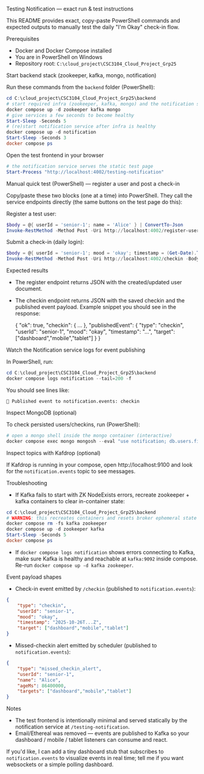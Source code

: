 Testing Notification — exact run & test instructions

This README provides exact, copy-paste PowerShell commands and expected outputs to manually test the daily "I'm Okay" check-in flow.

Prerequisites
- Docker and Docker Compose installed
- You are in PowerShell on Windows
- Repository root: `C:\cloud_project\CSC3104_Cloud_Project_Grp25`

Start backend stack (zookeeper, kafka, mongo, notification)

Run these commands from the `backend` folder (PowerShell):

```powershell
cd C:\cloud_project\CSC3104_Cloud_Project_Grp25\backend
# start required infra (zookeeper, kafka, mongo) and the notification service
docker compose up -d zookeeper kafka mongo
# give services a few seconds to become healthy
Start-Sleep -Seconds 5
# (re)start notification service after infra is healthy
docker compose up -d notification
Start-Sleep -Seconds 3
docker compose ps
```

Open the test frontend in your browser

```powershell
# the notification service serves the static test page
Start-Process "http://localhost:4002/testing-notification"
```

Manual quick test (PowerShell) — register a user and post a check-in

Copy/paste these two blocks (one at a time) into PowerShell. They call the service endpoints directly (the same buttons on the test page do this):

Register a test user:

```powershell
$body = @{ userId = 'senior-1'; name = 'Alice' } | ConvertTo-Json
Invoke-RestMethod -Method Post -Uri http://localhost:4002/register-user -Body $body -ContentType 'application/json' | ConvertTo-Json
```

Submit a check-in (daily login):

```powershell
$body = @{ userId = 'senior-1'; mood = 'okay'; timestamp = (Get-Date).ToString('o') } | ConvertTo-Json
Invoke-RestMethod -Method Post -Uri http://localhost:4002/checkin -Body $body -ContentType 'application/json' | ConvertTo-Json
```

Expected results
- The register endpoint returns JSON with the created/updated user document.
- The checkin endpoint returns JSON with the saved checkin and the published event payload. Example snippet you should see in the response:

	{
		"ok": true,
		"checkin": { ... },
		"publishedEvent": {
			"type": "checkin",
			"userId": "senior-1",
			"mood": "okay",
			"timestamp": "...",
			"target": ["dashboard","mobile","tablet"]
		}
	}

Watch the Notification service logs for event publishing

In PowerShell, run:

```powershell
cd C:\cloud_project\CSC3104_Cloud_Project_Grp25\backend
docker compose logs notification --tail=200 -f
```

You should see lines like:

	📣 Published event to notification.events: checkin

Inspect MongoDB (optional)

To check persisted users/checkins, run (PowerShell):

```powershell
# open a mongo shell inside the mongo container (interactive)
docker compose exec mongo mongosh --eval "use notification; db.users.find().pretty(); db.checkins.find().pretty()"
```

Inspect topics with Kafdrop (optional)

If Kafdrop is running in your compose, open http://localhost:9100 and look for the `notification.events` topic to see messages.

Troubleshooting
- If Kafka fails to start with ZK NodeExists errors, recreate zookeeper + kafka containers to clear in-container state:

```powershell
cd C:\cloud_project\CSC3104_Cloud_Project_Grp25\backend
# WARNING: this recreates containers and resets broker ephemeral state (safe for dev)
docker compose rm -fs kafka zookeeper
docker compose up -d zookeeper kafka
Start-Sleep -Seconds 5
docker compose ps
```

- If `docker compose logs notification` shows errors connecting to Kafka, make sure Kafka is healthy and reachable at `kafka:9092` inside compose. Re-run `docker compose up -d kafka zookeeper`.

Event payload shapes
- Check-in event emitted by `/checkin` (published to `notification.events`):

```json
{
	"type": "checkin",
	"userId": "senior-1",
	"mood": "okay",
	"timestamp": "2025-10-26T...Z",
	"target": ["dashboard","mobile","tablet"]
}
```

- Missed-checkin alert emitted by scheduler (published to `notification.events`):

```json
{
	"type": "missed_checkin_alert",
	"userId": "senior-1",
	"name": "Alice",
	"ageMs": 86400000,
	"targets": ["dashboard","mobile","tablet"]
}
```

Notes
- The test frontend is intentionally minimal and served statically by the notification service at `/testing-notification`.
- Email/Ethereal was removed — events are published to Kafka so your dashboard / mobile / tablet listeners can consume and react.

If you'd like, I can add a tiny dashboard stub that subscribes to `notification.events` to visualize events in real time; tell me if you want websockets or a simple polling dashboard.
